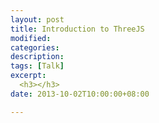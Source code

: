 ```yaml
---
layout: post
title: Introduction to ThreeJS
modified:
categories: 
description: 
tags: [Talk]
excerpt: 
  <h3></h3>
date: 2013-10-02T10:00:00+08:00

---
```


<figure>
  <img src="/" alt="">
  <figcaption></figcaption>
</figure>
